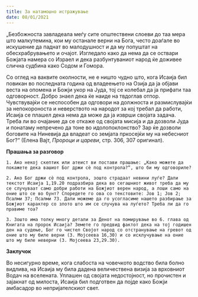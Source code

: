 ```yaml
---
title: За натамошно истражување
date: 08/01/2021
---
```


„Безбожноста завладеала меѓу сите општествени слоеви до таа мера што малкутемина, кои му останале верни на Бога, често доаѓале во искушение да паднат во малодушност и да му попуштат на обесхрабрувањето и очајот. Изгледало како да нема да се оствари Божјата намера со Израел и дека разбунтуваниот народ ќе доживее слична судбина како Содом и Гомора.

Со оглед на ваквите околности, не е ништо чудно што, кога Исаија бил повикан во последната година од владеењето на Озија да ја објави веста на опомена и Божји укор на Јуда, тој се колебал да ја прифати таа одговорност. Добро знаел дека ќе наиде на твдоглав отпор. Чувствувајќи се неспособен да одговори на должноста и размислувајќи за непокороноста и неверството на народот за кој требал да работи, Исаија се плашел дека нема да може да ја изврши својата задача. Треба ли во очајание да се откаже од својата мисија и да дозволи Јуда и понатаму непречено да тоне во идолопоклонство? Зар ќе дозволи боговите на Ниневија да владеат со земјата пркосејќи му на небесниот Бог?“ (Елена Вајт, *Пророци и цареви*, стр. 306, 307 оригинал).

**Прашања за разговор**

`1. Ако некој скептик или атеист ви постави прашање: „Како можете да покажете дека вашиот Бог држи сè под контрола?“, што би му одговориле?`

`2. Ако Бог држи сè под контрола, зошто страдаат невини луѓе? Дали текстот Исаија 1,19.20 подразбира дека во сегашниот живот треба да му се случуваат само добри работи на Божјиот верен народ, а лоши само на оние што се во бунт? Споредете го ова со текстовите: Јов 1; Јов 2; Псалми 37; Псалми 73. Дали можеме да го усогласиме нашето разбирање за Божјиот карактер со злото што им се случува на луѓето? Треба ли да го правиме тоа?`

`3. Зошто има толку многу детали за Денот на помирување во 6. глава од Книгата на пророк Исаија? Земете го предвид фактот дека на тој годишен ден на судење, Бог го чистел Својот народ со отстранување на гревот од оние што му биле верни (3. Мојсеева 16,30) и со исклучување на оние што му биле неверни (3. Мојсеева 23,29.30).`

**Заклучок** 

Во несигурно време, кога слабоста на човечкото водство била болно видлива, на Исаија му била дадена величествена визија за врховниот Водач на вселената. Уплашен од својата недостојност, но прочистен и зајакнат од милоста, Исаија бил подготвен да појде како Божји амбасадор во непријателскиот свет.